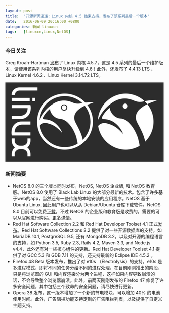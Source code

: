 ```yaml
---
layout: post
title:	"开源新闻速递：Linux 内核 4.5 结束支持，发布了该系列最后一个版本"
date:	2016-06-09 20:16:00 +0800 
categories:	新闻 linuxcn 
tags:	[linuxcn,Linux,NetOS]
---
```



### 今日关注


Greg Kroah-Hartman [发布](http://article.gmane.org/gmane.linux.kernel.stable/181480)了 Linux 内核 4.5.7，这是 4.5 系列的最后一个维护版本，请使用该系列内核的用户尽快升级到 4.6！此外，还发布了 4.4.13 LTS 、Linux Kernel 4.6.2 、Linux Kernel 3.14.72 LTS。


![](/Asserts/Images/album/201606/09/201607dcxqyrshhrvghhuh.jpg)


### 新闻摘要


* NetOS 8.0 的三个版本同时发布，NetOS, NetOS 企业版, 和 NetOS 教育版。NetOS 8.0 使用了 Black Lab Linux 的大部分最新的技术。包含了许多基于web的app，当然还有一些传统的本地安装的应用程序。NetOS 基于 Ubuntu Linux, 因此用户也可以从从 Debian/Ubuntu 仓库下载软件。NetOS 8.0 目前可以免费[下载](http://distro.ibiblio.org/blacklab/enterprise/netos-8-x86_64.iso)。不过 NetOS 的企业版和教育版是收费的，需要的可以从官网进行购买。[更多详情](/article-7443-1.html)。
* Red Hat Software Collection 2.2 和 Red Hat Developer Toolset 4.1 正式[发布](https://www.redhat.com/en/about/press-releases/red-hat-software-collections-22-and-red-hat-developer-toolset-41-now-generally-available)。Red Hat Software Collections 2.2 提供了对一些开源数据库的支持，如 MariaDB 10.1, PostgreSQL 9.5, 还有 MongoDB 3.2，以及对开源的编程语言的支持，如 Python 3.5, Ruby 2.3, Rails 4.2, Maven 3.3, and Node.js v4.4，此外还有对一些核心组件的更新。Red Hat Developer Toolset 4.1 提供了对 GCC 5.3 和 GDB 7.11 的支持，还支持最新的 Eclipse IDE 4.5.2 。
* Firefox 48 Beta 版本发布，推出了对 e10s （Electrolysis）的支持，e10s 是多进程模式，即将不同的任务分给不同的进程处理，在目前刚刚推出的阶段，只是将浏览器的 GUI 和内容渲染分为两个进程，这样如果内容导致崩溃的话，不会导致整个浏览器崩溃。此外，前两天刚刚发布的 Firefox 47 修复了许多安全问题，其中包括三个致命的安全问题，请尽快进行更新。
* Opera 38 发布，这一版本增加了一个新的节电模块，可以增加 40% 的电池使用时间。此外，广告阻拦功能支持定制的广告阻拦列表，以及提供了自定义主题支持。
